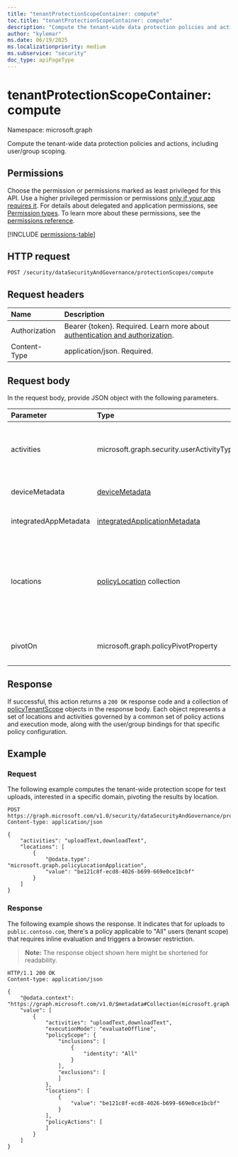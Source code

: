 ```yaml
---
title: "tenantProtectionScopeContainer: compute"
toc.title: "tenantProtectionScopeContainer: compute"
description: "Compute the tenant-wide data protection policies and actions, including user or group scoping."
author: "kylemar"
ms.date: 06/19/2025
ms.localizationpriority: medium
ms.subservice: "security"
doc_type: apiPageType
---
```


# tenantProtectionScopeContainer: compute

Namespace: microsoft.graph

Compute the tenant-wide data protection policies and actions, including user/group scoping.

## Permissions

Choose the permission or permissions marked as least privileged for this API. Use a higher privileged permission or permissions [only if your app requires it](/graph/permissions-overview#best-practices-for-using-microsoft-graph-permissions). For details about delegated and application permissions, see [Permission types](/graph/permissions-overview#permission-types). To learn more about these permissions, see the [permissions reference](/graph/permissions-reference).

<!-- {
  "blockType": "permissions",
  "name": "tenantprotectionscopecontainer-compute-permissions"
}
-->
[!INCLUDE [permissions-table](../includes/permissions/tenantprotectionscopecontainer-compute-permissions.md)]

## HTTP request

```http
POST /security/dataSecurityAndGovernance/protectionScopes/compute
```

## Request headers

| Name          | Description   |
| :------------ | :------------ |
|Authorization|Bearer {token}. Required. Learn more about [authentication and authorization](/graph/auth/auth-concepts).|
| Content-Type  | application/json. Required. |

## Request body

In the request body, provide JSON object with the following parameters.

| Parameter             | Type                                                                                                                 | Description                                                                                                                                                         |
| :-------------------- | :------------------------------------------------------------------------------------------------------------------- | :------------------------------------------------------------------------------------------------------------------------------------------------------------------ |
| activities            | microsoft.graph.security.userActivityTypes                                                   | Optional. Flags specifying the user activities the calling application supports or is interested. Possible values are `none`, `uploadText`, `uploadFile`, `downloadText`, `downloadFile`. This object is a multi-valued enumeration.|
| deviceMetadata        | [deviceMetadata](../resources/devicemetadata.md)                                    | Optional. Information about the device context (type, OS) used for contextual policy evaluation.                                                                   |
| integratedAppMetadata | [integratedApplicationMetadata](../resources/integratedapplicationmetadata.md)      | Optional. Information about the calling application (name, version) integrating with Microsoft Purview.                                                                    |
| locations             | [policyLocation](../resources/policylocation.md) collection                         | Optional. List of specific locations the application is interested in. If provided, results are trimmed to policies covering these locations. Use [policy location application](../resources/policylocationapplication.md) for application locations, [policy location domain](../resources/policylocationdomain.md) for domain locations, or [policy location URL](../resources/policylocationurl.md) for URL locations. You must specify the `@odata.type` property to declare the type of policyLocation. For example, `"@odata.type": "microsoft.graph.policyLocationApplication"`.|
| pivotOn               | microsoft.graph.policyPivotProperty                          | Optional. Specifies how the results should be aggregated. If omitted or `none`, results might be less aggregated. Possible values are `activity`,`location`, `none`.|

## Response

If successful, this action returns a `200 OK` response code and a collection of [policyTenantScope](../resources/policytenantscope.md) objects in the response body. Each object represents a set of locations and activities governed by a common set of policy actions and execution mode, along with the user/group bindings for that specific policy configuration.

## Example

### Request

The following example computes the tenant-wide protection scope for text uploads, interested in a specific domain, pivoting the results by location.

```http
POST https://graph.microsoft.com/v1.0/security/dataSecurityAndGovernance/protectionScopes/compute
Content-type: application/json

{
    "activities": "uploadText,downloadText",
    "locations": [
        {
            "@odata.type": "microsoft.graph.policyLocationApplication",
            "value": "be121c8f-ecd8-4026-b699-669e0ce1bcbf"
        }
    ]
}
```

### Response

The following example shows the response. It indicates that for uploads to `public.contoso.com`, there's a policy applicable to "All" users (tenant scope) that requires inline evaluation and triggers a browser restriction.

> **Note:** The response object shown here might be shortened for readability.

```http
HTTP/1.1 200 OK
Content-type: application/json

{
    "@odata.context": "https://graph.microsoft.com/v1.0/$metadata#Collection(microsoft.graph.policyTenantScope)",
    "value": [
        {
            "activities": "uploadText,downloadText",
            "executionMode": "evaluateOffline",
            "policyScope": {
                "inclusions": [
                    {
                        "identity": "All"
                    }
                ],
                "exclusions": [
                ]
            },
            "locations": [
                {
                    "value": "be121c8f-ecd8-4026-b699-669e0ce1bcbf"
                }
            ],
            "policyActions": [
            ]
        }
    ]
}
```

